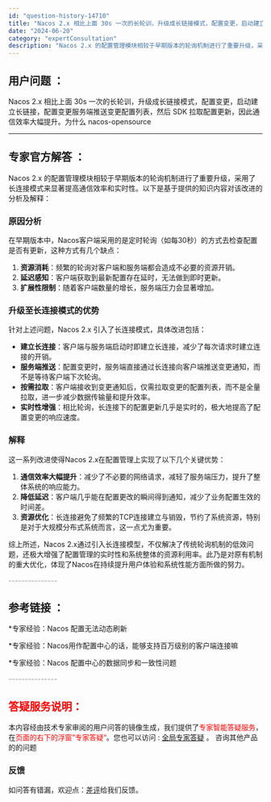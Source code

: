 ```yaml
---
id: "question-history-14710"
title: "Nacos 2.x 相比上面 30s 一次的长轮训，升级成长链接模式，配置变更，启动建立长链接，配置变更服 nacos-opensource"
date: "2024-06-20"
category: "expertConsultation"
description: "Nacos 2.x 的配置管理模块相较于早期版本的轮询机制进行了重要升级，采用了长连接模式来显著提高通信效率和实时性。以下是基于提供的知识内容对该改进的分析及解释：### 原因分析在早期版本中，Nacos客户端采用的是定时轮询（如每30秒）的方式去检查配置是否有更新，这种方式有几个缺点：1. **资"
---
```


## 用户问题 ： 
 Nacos 2.x 相比上面 30s 一次的长轮训，升级成长链接模式，配置变更，启动建立长链接，配置变更服务端推送变更配置列表，然后 SDK 拉取配置更新，因此通信效率大幅提升。为什么 nacos-opensource 

---------------
## 专家官方解答 ：

Nacos 2.x 的配置管理模块相较于早期版本的轮询机制进行了重要升级，采用了长连接模式来显著提高通信效率和实时性。以下是基于提供的知识内容对该改进的分析及解释：

### 原因分析
在早期版本中，Nacos客户端采用的是定时轮询（如每30秒）的方式去检查配置是否有更新，这种方式有几个缺点：
1. **资源消耗**：频繁的轮询对客户端和服务端都会造成不必要的资源开销。
2. **延迟感知**：客户端获取到最新配置存在延时，无法做到即时更新。
3. **扩展性限制**：随着客户端数量的增长，服务端压力会显著增加。

### 升级至长连接模式的优势
针对上述问题，Nacos 2.x 引入了长连接模式，具体改进包括：
- **建立长连接**：客户端与服务端启动时即建立长连接，减少了每次请求时建立连接的开销。
- **服务端推送**：配置变更时，服务端直接通过长连接向客户端推送变更通知，而不是等待客户端下次轮询。
- **按需拉取**：客户端接收到变更通知后，仅需拉取变更的配置列表，而不是全量拉取，进一步减少数据传输量和提升效率。
- **实时性增强**：相比轮询，长连接下的配置更新几乎是实时的，极大地提高了配置变更的响应速度。

### 解释
这一系列改进使得Nacos 2.x在配置管理上实现了以下几个关键优势：
1. **通信效率大幅提升**：减少了不必要的网络请求，减轻了服务端压力，提升了整体系统的响应能力。
2. **降低延迟**：客户端几乎能在配置更改的瞬间得到通知，减少了业务配置生效的时间差。
3. **资源优化**：长连接避免了频繁的TCP连接建立与销毁，节约了系统资源，特别是对于大规模分布式系统而言，这一点尤为重要。

综上所述，Nacos 2.x通过引入长连接模型，不仅解决了传统轮询机制的低效问题，还极大增强了配置管理的实时性和系统整体的资源利用率。此乃是对原有机制的重大优化，体现了Nacos在持续提升用户体验和系统性能方面所做的努力。


<font color="#949494">---------------</font> 


## 参考链接 ：

*专家经验：Nacos 配置无法动态刷新 
 
 *专家经验：Nacos用作配置中心的话，能够支持百万级别的客户端连接嘛 
 
 *专家经验：Nacos 配置中心的数据同步和一致性问题 


 <font color="#949494">---------------</font> 
 


## <font color="#FF0000">答疑服务说明：</font> 

本内容经由技术专家审阅的用户问答的镜像生成，我们提供了<font color="#FF0000">专家智能答疑服务</font>，在<font color="#FF0000">页面的右下的浮窗”专家答疑“</font>。您也可以访问 : [全局专家答疑](https://answer.opensource.alibaba.com/docs/intro) 。 咨询其他产品的的问题

### 反馈
如问答有错漏，欢迎点：[差评](https://ai.nacos.io/user/feedbackByEnhancerGradePOJOID?enhancerGradePOJOId=15755)给我们反馈。
